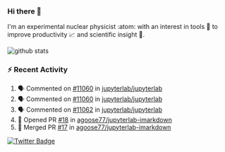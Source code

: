 ### Hi there 👋 

I'm an experimental nuclear physicist :atom: with an interest in tools :wrench: to improve productivity :chart_with_upwards_trend: and scientific insight :telescope:.

![github stats](https://github-readme-stats.vercel.app/api?username=agoose77&show_icons=true&hide_rank=true&hide_title=true&bg_color=30,e76445,904e95&text_color=efe3ec&icon_color=efe3ec)
<!--
**agoose77/agoose77** is a ✨ _special_ ✨ repository because its `README.md` (this file) appears on your GitHub profile.

Here are some ideas to get you started:

- 🔭 I’m currently working on ...
- 🌱 I’m currently learning ...
- 👯 I’m looking to collaborate on ...
- 🤔 I’m looking for help with ...
- 💬 Ask me about ...
- 📫 How to reach me: ...
- 😄 Pronouns: ...
- ⚡ Fun fact: ...
-->

### :zap: Recent Activity
<!--START_SECTION:activity-->
1. 🗣 Commented on [#11060](https://github.com/jupyterlab/jupyterlab/issues/11060) in [jupyterlab/jupyterlab](https://github.com/jupyterlab/jupyterlab)
2. 🗣 Commented on [#11060](https://github.com/jupyterlab/jupyterlab/issues/11060) in [jupyterlab/jupyterlab](https://github.com/jupyterlab/jupyterlab)
3. 🗣 Commented on [#11062](https://github.com/jupyterlab/jupyterlab/issues/11062) in [jupyterlab/jupyterlab](https://github.com/jupyterlab/jupyterlab)
4. 💪 Opened PR [#18](https://github.com/agoose77/jupyterlab-imarkdown/pull/18) in [agoose77/jupyterlab-imarkdown](https://github.com/agoose77/jupyterlab-imarkdown)
5. 🎉 Merged PR [#17](https://github.com/agoose77/jupyterlab-imarkdown/pull/17) in [agoose77/jupyterlab-imarkdown](https://github.com/agoose77/jupyterlab-imarkdown)
<!--END_SECTION:activity-->


[![Twitter Badge](https://img.shields.io/twitter/follow/agoose77?style=flat-square&logo=Twitter&logoColor=white&color=cornflowerblue)](https://twitter.com/agoose77)
